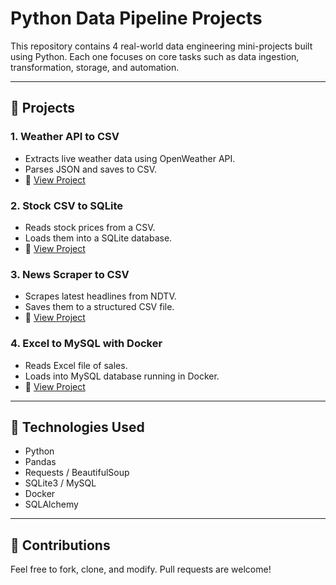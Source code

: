 # Python Data Pipeline Projects

This repository contains 4 real-world data engineering mini-projects built using Python. Each one focuses on core tasks such as data ingestion, transformation, storage, and automation.

---

## 📁 Projects

### 1. Weather API to CSV
- Extracts live weather data using OpenWeather API.
- Parses JSON and saves to CSV.
- 📁 [View Project](./01_Weather_API_to_CSV)

### 2. Stock CSV to SQLite
- Reads stock prices from a CSV.
- Loads them into a SQLite database.
- 📁 [View Project](./02_Stock_CSV_to_SQLite)

### 3. News Scraper to CSV
- Scrapes latest headlines from NDTV.
- Saves them to a structured CSV file.
- 📁 [View Project](./03_News_Scraper_to_CSV)

### 4. Excel to MySQL with Docker
- Reads Excel file of sales.
- Loads into MySQL database running in Docker.
- 📁 [View Project](./04_Excel_to_MySQL)

---

## 🔧 Technologies Used

- Python
- Pandas
- Requests / BeautifulSoup
- SQLite3 / MySQL
- Docker
- SQLAlchemy

---

## 🤝 Contributions

Feel free to fork, clone, and modify. Pull requests are welcome!
